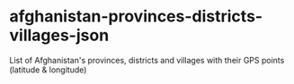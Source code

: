 # afghanistan-provinces-districts-villages-json
List of Afghanistan's provinces, districts and villages with their GPS points (latitude &amp; longitude)
